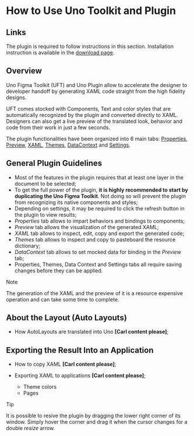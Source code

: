 # How to Use Uno Toolkit and Plugin

## Links

The plugin is required to follow instructions in this section. Installation instruction is available in the [download page](../../download.md).

## Overview

Uno Figma Toolkit (UFT) and Uno Plugin allow to accelerate the designer to developer handoff by generating XAML code straight from the high fidelity designs.

UFT comes stocked with Components, Text and color styles that are automatically recognized by the plugin and converted directly to XAML. Designers can also get a live preview of the translated look, behavior and code from their work in just a few seconds.

The plugin functionalities have been organized into 6 main tabs: [Properties](properties-tab.md), [Preview](preview-tab.md), [XAML](xaml-tab.md), [Themes](themes-tab.md), [DataContext](datacontext-tab.md) and [Settings](settings-tab.md).

## General Plugin Guidelines

- Most of the features in the plugin requires that at least one layer in the document to be selected;
- To get the full power of the plugin, **it is highly recommended to start by duplicating the Uno Figma Toolkit**. Not doing so will prevent the plugin from recognizing its native components and styles;
- Depending on settings, it may be required to click the refresh button in the plugin to view results;
- *Properties* tab allows to impart behaviors and bindings to components;
- *Preview* tab allows the visualization of the generated XAML;
- *XAML* tab allows to inspect, edit, copy and export the generated code;
- *Themes* tab allows to inspect and copy to pasteboard the resource dictionary;
- *DataContext* tab allows to set mocked data for binding in the *Preview* tab;
- Properties, Themes, Data Context and Settings tabs all require saving changes before they can be applied.

> [!NOTE]
>
> The generation of the XAML and the preview of it is a resource expensive operation and can take some time to complete.

## About the Layout (Auto Layouts)

- How AutoLayouts are translated into Uno **[Carl content please]**;

## Exporting the Result Into an Application

- How to copy XAML **[Carl content please]**;

- Exporting XAML to applications **[Carl content please]**;
  - Theme colors
  - Pages
  

> [!TIP]
>
> It is possible to resive the plugin by dragging the lower right corner of its window. Simply hover the corner and drag it when the cursor changes for a double *resize* arrow.

 
